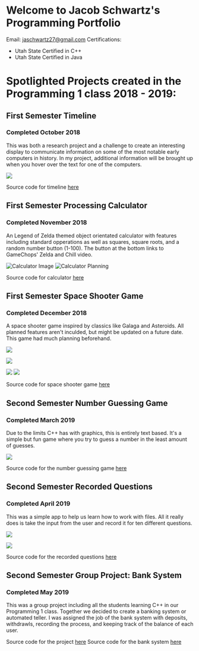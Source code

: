 # Welcome to Jacob Schwartz's Programming Portfolio

Email: jaschwartz27@gmail.com
Certifications: 
* Utah State Certified in C++
* Utah State Certified in Java

# Spotlighted Projects created in the Programming 1 class 2018 - 2019:
 
 ## First Semester Timeline
 
 ### Completed October 2018
 
 This was both a research project and a challenge to create an interesting display to communicate information on some of the most notable early computers in history. In my project, additional information will be brought up when you hover over the text for one of the computers.
 
 ![](https://github.com/Bamboo72/2019-Programming-Portfolio/blob/master/images/Timeline.png?raw=true)
 
 Source code for timeline [here](https://github.com/Bamboo72/2019-Programming-Portfolio/tree/master/Term1/Timeline)
 
 ## First Semester Processing Calculator
 
 ### Completed November 2018
 
 An Legend of Zelda themed object orientated calculator with features including standard opperations as well as squares, square roots, and a random number button (1-100). The button at the bottom links to GameChops' Zelda and Chill video.
 
 ![Calculator Image](https://github.com/Bamboo72/2019-Programming-Portfolio/blob/master/images/Calculator.png?raw=true) ![Calculator Planning](https://github.com/Bamboo72/2019-Programming-Portfolio/blob/master/images/_Calculator%20Plan.png?raw=true) 
  
Source code for calculator [here](https://github.com/Bamboo72/2019-Programming-Portfolio/tree/master/Term2/Calculator/Calculator)

 ## First Semester Space Shooter Game
 
 ### Completed December 2018
 
  A space shooter game inspired by classics like Galaga and Asteroids. All planned features aren't inculded, but might be updated on a future date. This game had much planning beforehand.
  
![](https://github.com/Bamboo72/2019-Programming-Portfolio/blob/master/images/SpaceGameStart.png?raw=true) 

![](https://github.com/Bamboo72/2019-Programming-Portfolio/blob/master/images/SpaceGame.png?raw=true)

![](https://github.com/Bamboo72/2019-Programming-Portfolio/blob/master/images/Asteroid%20Class%20Diagram.png?raw=true) ![](https://github.com/Bamboo72/2019-Programming-Portfolio/blob/master/images/Spaceship%20Game.png?raw=true)

 Source code for space shooter game [here](https://github.com/Bamboo72/2019-Programming-Portfolio/tree/master/Term2/SpaceGameFinalTurnInVersion)

## Second Semester Number Guessing Game

### Completed March 2019

 Due to the limits C++ has with graphics, this is entirely text based. It's a simple but fun game where you try to guess a number in the least amount of guesses.
 
  ![](https://github.com/Bamboo72/2019-Programming-Portfolio/blob/master/images/GuessingGame.png?raw=true)
 
 Source code for the number guessing game [here](https://github.com/Bamboo72/2019-Programming-Portfolio/tree/master/Term3and4/GuessingGame)
 
 ## Second Semester Recorded Questions
 
 ### Completed April 2019
 
 This was a simple app to help us learn how to work with files. All it really does is take the input from the user and record it for ten different questions.
 
 ![](https://github.com/Bamboo72/2019-Programming-Portfolio/blob/master/images/Questions.png?raw=true)
 
 ![](https://github.com/Bamboo72/2019-Programming-Portfolio/blob/master/images/RecordedQuestions.png?raw=true)
 
 Source code for the recorded questions [here](https://github.com/Bamboo72/2019-Programming-Portfolio/tree/master/Term3and4/RandomQuestions)

 ## Second Semester Group Project: Bank System
 
 ### Completed May 2019
 
  This was a group project including all the students learning C++ in our Programming 1 class. Together we decided to create a banking system or automated teller. I was assigned the job of the bank system with deposits, withdrawls, recording the process, and keeping track of the balance of each user.
  
  Source code for the project [here]()
  Source code for the bank system [here]()
